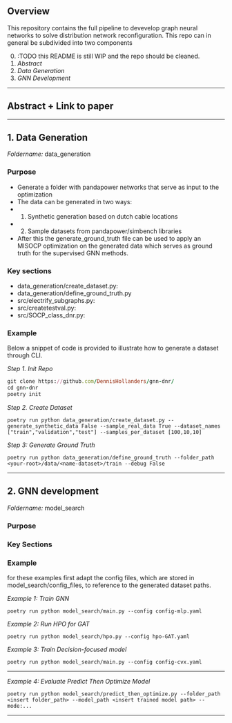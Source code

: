 ## Overview
This repository contains the full pipeline to devevelop graph neural networks to solve distribution network reconfiguration. This repo can in general be subdivided into two components

0. :TODO this README is still WIP and the repo should be cleaned.
0. *Abstract*
1. *Data Generation*
2. *GNN Development*

---

## Abstract + Link to paper

---

## 1. Data Generation
*Foldername:* data_generation

### Purpose
- Generate a folder with pandapower networks that serve as input to the optimization
- The data can be generated in two ways:
- 1. Synthetic generation based on dutch cable locations
- 2. Sample datasets from pandapower/simbench libraries
- After this the generate_ground_truth file can be used to apply an MISOCP optimization on the generated data which serves as ground truth for the supervised GNN methods.

### Key sections 
- data_generation/create_dataset.py:
- data_generation/define_ground_truth.py
- src/electrify_subgraphs.py:
- src/createtestval.py:
- src/SOCP_class_dnr.py:

### Example
Below a snippet of code is provided to illustrate how to generate a dataset through CLI. 


*Step 1. Init Repo* 

```ruby
git clone https://github.com/DennisHollanders/gnn-dnr/
cd gnn-dnr
poetry init 
```

*Step 2. Create Dataset* 

```
poetry run python data_generation/create_dataset.py --generate_synthetic_data False --sample_real_data True --dataset_names ["train","validation","test"] --samples_per_dataset [100,10,10]
```

*Step 3: Generate Ground Truth*

```
poetry run python data_generation/define_ground_truth --folder_path  <your-root>/data/<name-dataset>/train --debug False
```

---


## 2. GNN development 
*Foldername:* model_search

### Purpose


### Key Sections

### Example
for these examples first adapt the config files, which are stored in model_search/config_files, to reference to the generated dataset paths.

*Example 1: Train GNN*
```
poetry run python model_search/main.py --config config-mlp.yaml 
```

*Example 2: Run HPO for GAT*
```
poetry run python model_search/hpo.py --config hpo-GAT.yaml 
```

*Example 3: Train Decision-focused model*

```
poetry run python model_search/main.py --config config-cvx.yaml 
```
--- 

*Example 4: Evaluate Predict Then Optimize Model*

```
poetry run python model_search/predict_then_optimize.py --folder_path <insert folder_path> --model_path <insert trained model path> --mode:...
```
--- 